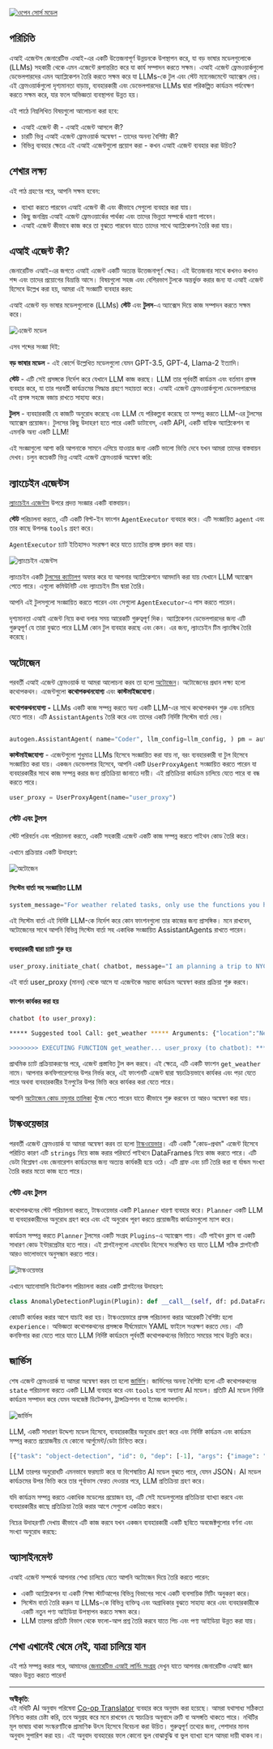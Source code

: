 <!--
CO_OP_TRANSLATOR_METADATA:
{
  "original_hash": "8e8d1f6a63da606af7176a87ff8e92b6",
  "translation_date": "2025-10-17T14:59:41+00:00",
  "source_file": "17-ai-agents/README.md",
  "language_code": "bn"
}
-->
[![ওপেন সোর্স মডেল](../../../translated_images/17-lesson-banner.a5b918fb0920e4e6d8d391a100f5cb1d5929f4c2752c937d40392905dec82592.bn.png)](https://youtu.be/yAXVW-lUINc?si=bOtW9nL6jc3XJgOM)

## পরিচিতি

এআই এজেন্টস জেনারেটিভ এআই-এর একটি উত্তেজনাপূর্ণ উন্নয়নকে উপস্থাপন করে, যা বড় ভাষার মডেলগুলোকে (LLMs) সহকারী থেকে এমন এজেন্টে রূপান্তরিত করে যা কার্য সম্পাদন করতে সক্ষম। এআই এজেন্ট ফ্রেমওয়ার্কগুলো ডেভেলপারদের এমন অ্যাপ্লিকেশন তৈরি করতে সক্ষম করে যা LLMs-কে টুল এবং স্টেট ম্যানেজমেন্টে অ্যাক্সেস দেয়। এই ফ্রেমওয়ার্কগুলো দৃশ্যমানতা বাড়ায়, ব্যবহারকারী এবং ডেভেলপারদের LLMs দ্বারা পরিকল্পিত কার্যক্রম পর্যবেক্ষণ করতে সক্ষম করে, যার ফলে অভিজ্ঞতা ব্যবস্থাপনা উন্নত হয়।

এই পাঠে নিম্নলিখিত বিষয়গুলো আলোচনা করা হবে:

- এআই এজেন্ট কী - এআই এজেন্ট আসলে কী?
- চারটি ভিন্ন এআই এজেন্ট ফ্রেমওয়ার্ক অন্বেষণ - তাদের অনন্য বৈশিষ্ট্য কী?
- বিভিন্ন ব্যবহার ক্ষেত্রে এই এআই এজেন্টগুলো প্রয়োগ করা - কখন এআই এজেন্ট ব্যবহার করা উচিত?

## শেখার লক্ষ্য

এই পাঠ গ্রহণের পরে, আপনি সক্ষম হবেন:

- ব্যাখ্যা করতে পারবেন এআই এজেন্ট কী এবং কীভাবে সেগুলো ব্যবহার করা যায়।
- কিছু জনপ্রিয় এআই এজেন্ট ফ্রেমওয়ার্কের পার্থক্য এবং তাদের ভিন্নতা সম্পর্কে ধারণা পাবেন।
- এআই এজেন্ট কীভাবে কাজ করে তা বুঝতে পারবেন যাতে তাদের সাথে অ্যাপ্লিকেশন তৈরি করা যায়।

## এআই এজেন্ট কী?

জেনারেটিভ এআই-এর জগতে এআই এজেন্ট একটি অত্যন্ত উত্তেজনাপূর্ণ ক্ষেত্র। এই উত্তেজনার সাথে কখনও কখনও শব্দ এবং তাদের প্রয়োগের বিভ্রান্তি আসে। বিষয়গুলো সহজ এবং বেশিরভাগ টুলকে অন্তর্ভুক্ত করার জন্য যা এআই এজেন্ট হিসেবে উল্লেখ করা হয়, আমরা এই সংজ্ঞাটি ব্যবহার করব:

এআই এজেন্ট বড় ভাষার মডেলগুলোকে (LLMs) **স্টেট** এবং **টুলস**-এ অ্যাক্সেস দিয়ে কাজ সম্পাদন করতে সক্ষম করে।

![এজেন্ট মডেল](../../../translated_images/what-agent.21f2893bdfd01e6a7fd09b0416c2b15594d97f44bbb2ab5a1ff8bf643d2fcb3d.bn.png)

এসব শব্দের সংজ্ঞা দিই:

**বড় ভাষার মডেল** - এই কোর্সে উল্লেখিত মডেলগুলো যেমন GPT-3.5, GPT-4, Llama-2 ইত্যাদি।

**স্টেট** - এটি সেই প্রসঙ্গকে নির্দেশ করে যেখানে LLM কাজ করছে। LLM তার পূর্ববর্তী কার্যক্রম এবং বর্তমান প্রসঙ্গ ব্যবহার করে, যা তার পরবর্তী কার্যক্রমের সিদ্ধান্ত গ্রহণে সহায়তা করে। এআই এজেন্ট ফ্রেমওয়ার্কগুলো ডেভেলপারদের এই প্রসঙ্গ সহজে বজায় রাখতে সাহায্য করে।

**টুলস** - ব্যবহারকারী যে কাজটি অনুরোধ করেছে এবং LLM যে পরিকল্পনা করেছে তা সম্পন্ন করতে LLM-এর টুলসের অ্যাক্সেস প্রয়োজন। টুলসের কিছু উদাহরণ হতে পারে একটি ডাটাবেস, একটি API, একটি বাহ্যিক অ্যাপ্লিকেশন বা এমনকি অন্য একটি LLM!

এই সংজ্ঞাগুলো আশা করি আপনাকে সামনে এগিয়ে যাওয়ার জন্য একটি ভালো ভিত্তি দেবে যখন আমরা তাদের বাস্তবায়ন দেখব। চলুন কয়েকটি ভিন্ন এআই এজেন্ট ফ্রেমওয়ার্ক অন্বেষণ করি:

## ল্যাংচেইন এজেন্টস

[ল্যাংচেইন এজেন্টস](https://python.langchain.com/docs/how_to/#agents?WT.mc_id=academic-105485-koreyst) উপরে প্রদত্ত সংজ্ঞার একটি বাস্তবায়ন।

**স্টেট** পরিচালনা করতে, এটি একটি বিল্ট-ইন ফাংশন `AgentExecutor` ব্যবহার করে। এটি সংজ্ঞায়িত `agent` এবং তার কাছে উপলব্ধ `tools` গ্রহণ করে।

`AgentExecutor` চ্যাট ইতিহাসও সংরক্ষণ করে যাতে চ্যাটের প্রসঙ্গ প্রদান করা যায়।

![ল্যাংচেইন এজেন্টস](../../../translated_images/langchain-agents.edcc55b5d5c437169a2037211284154561183c58bcec6d4ac2f8a79046fac9af.bn.png)

ল্যাংচেইন একটি [টুলসের ক্যাটালগ](https://integrations.langchain.com/tools?WT.mc_id=academic-105485-koreyst) অফার করে যা আপনার অ্যাপ্লিকেশনে আমদানি করা যায় যেখানে LLM অ্যাক্সেস পেতে পারে। এগুলো কমিউনিটি এবং ল্যাংচেইন টিম দ্বারা তৈরি।

আপনি এই টুলসগুলো সংজ্ঞায়িত করতে পারেন এবং সেগুলো `AgentExecutor`-এ পাস করতে পারেন।

দৃশ্যমানতা এআই এজেন্ট নিয়ে কথা বলার সময় আরেকটি গুরুত্বপূর্ণ দিক। অ্যাপ্লিকেশন ডেভেলপারদের জন্য এটি গুরুত্বপূর্ণ যে তারা বুঝতে পারে LLM কোন টুল ব্যবহার করছে এবং কেন। এর জন্য, ল্যাংচেইন টিম ল্যাংস্মিথ তৈরি করেছে।

## অটোজেন

পরবর্তী এআই এজেন্ট ফ্রেমওয়ার্ক যা আমরা আলোচনা করব তা হলো [অটোজেন](https://microsoft.github.io/autogen/?WT.mc_id=academic-105485-koreyst)। অটোজেনের প্রধান লক্ষ্য হলো কথোপকথন। এজেন্টগুলো **কথোপকথনযোগ্য** এবং **কাস্টমাইজযোগ্য**।

**কথোপকথনযোগ্য -** LLMs একটি কাজ সম্পন্ন করতে অন্য একটি LLM-এর সাথে কথোপকথন শুরু এবং চালিয়ে যেতে পারে। এটি `AssistantAgents` তৈরি করে এবং তাদের একটি নির্দিষ্ট সিস্টেম বার্তা দেয়।

```python

autogen.AssistantAgent( name="Coder", llm_config=llm_config, ) pm = autogen.AssistantAgent( name="Product_manager", system_message="Creative in software product ideas.", llm_config=llm_config, )

```

**কাস্টমাইজযোগ্য** - এজেন্টগুলো শুধুমাত্র LLMs হিসেবে সংজ্ঞায়িত করা যায় না, বরং ব্যবহারকারী বা টুল হিসেবে সংজ্ঞায়িত করা যায়। একজন ডেভেলপার হিসেবে, আপনি একটি `UserProxyAgent` সংজ্ঞায়িত করতে পারেন যা ব্যবহারকারীর সাথে কাজ সম্পন্ন করার জন্য প্রতিক্রিয়া জানাতে দায়ী। এই প্রতিক্রিয়া কার্যক্রম চালিয়ে যেতে পারে বা বন্ধ করতে পারে।

```python
user_proxy = UserProxyAgent(name="user_proxy")
```

### স্টেট এবং টুলস

স্টেট পরিবর্তন এবং পরিচালনা করতে, একটি সহকারী এজেন্ট একটি কাজ সম্পন্ন করতে পাইথন কোড তৈরি করে।

এখানে প্রক্রিয়ার একটি উদাহরণ:

![অটোজেন](../../../translated_images/autogen.dee9a25a45fde584fedd84b812a6e31de5a6464687cdb66bb4f2cb7521391856.bn.png)

#### সিস্টেম বার্তা সহ সংজ্ঞায়িত LLM

```python
system_message="For weather related tasks, only use the functions you have been provided with. Reply TERMINATE when the task is done."
```

এই সিস্টেম বার্তা এই নির্দিষ্ট LLM-কে নির্দেশ করে কোন ফাংশনগুলো তার কাজের জন্য প্রাসঙ্গিক। মনে রাখবেন, অটোজেনের সাথে আপনি বিভিন্ন সিস্টেম বার্তা সহ একাধিক সংজ্ঞায়িত AssistantAgents রাখতে পারেন।

#### ব্যবহারকারী দ্বারা চ্যাট শুরু হয়

```python
user_proxy.initiate_chat( chatbot, message="I am planning a trip to NYC next week, can you help me pick out what to wear? ", )

```

এই বার্তা user_proxy (মানব) থেকে আসে যা এজেন্টকে সম্ভাব্য কার্যক্রম অন্বেষণ করার প্রক্রিয়া শুরু করবে।

#### ফাংশন কার্যকর করা হয়

```bash
chatbot (to user_proxy):

***** Suggested tool Call: get_weather ***** Arguments: {"location":"New York City, NY","time_periond:"7","temperature_unit":"Celsius"} ******************************************************** --------------------------------------------------------------------------------

>>>>>>>> EXECUTING FUNCTION get_weather... user_proxy (to chatbot): ***** Response from calling function "get_weather" ***** 112.22727272727272 EUR ****************************************************************

```

প্রাথমিক চ্যাট প্রক্রিয়াকরণের পরে, এজেন্ট প্রস্তাবিত টুল কল করবে। এই ক্ষেত্রে, এটি একটি ফাংশন `get_weather` নামে। আপনার কনফিগারেশনের উপর নির্ভর করে, এই ফাংশনটি এজেন্ট দ্বারা স্বয়ংক্রিয়ভাবে কার্যকর এবং পড়া যেতে পারে অথবা ব্যবহারকারীর ইনপুটের উপর ভিত্তি করে কার্যকর করা যেতে পারে।

আপনি [অটোজেন কোড নমুনার তালিকা](https://microsoft.github.io/autogen/docs/Examples/?WT.mc_id=academic-105485-koreyst) খুঁজে পেতে পারেন যাতে কীভাবে শুরু করবেন তা আরও অন্বেষণ করা যায়।

## টাস্কওয়েভার

পরবর্তী এজেন্ট ফ্রেমওয়ার্ক যা আমরা অন্বেষণ করব তা হলো [টাস্কওয়েভার](https://microsoft.github.io/TaskWeaver/?WT.mc_id=academic-105485-koreyst)। এটি একটি "কোড-প্রথম" এজেন্ট হিসেবে পরিচিত কারণ এটি `strings` নিয়ে কাজ করার পরিবর্তে পাইথনে DataFrames নিয়ে কাজ করতে পারে। এটি ডেটা বিশ্লেষণ এবং জেনারেশন কার্যক্রমের জন্য অত্যন্ত কার্যকরী হয়ে ওঠে। এটি গ্রাফ এবং চার্ট তৈরি করা বা র্যান্ডম সংখ্যা তৈরি করার মতো কাজ হতে পারে।

### স্টেট এবং টুলস

কথোপকথনের স্টেট পরিচালনা করতে, টাস্কওয়েভার একটি `Planner` ধারণা ব্যবহার করে। `Planner` একটি LLM যা ব্যবহারকারীদের অনুরোধ গ্রহণ করে এবং এই অনুরোধ পূরণ করতে প্রয়োজনীয় কার্যক্রমগুলো ম্যাপ করে।

কার্যক্রম সম্পন্ন করতে `Planner` টুলসের একটি সংগ্রহ `Plugins`-এ অ্যাক্সেস পায়। এটি পাইথন ক্লাস বা একটি সাধারণ কোড ইন্টারপ্রেটার হতে পারে। এই প্লাগইনগুলো এমবেডিং হিসেবে সংরক্ষিত হয় যাতে LLM সঠিক প্লাগইনটি আরও ভালোভাবে অনুসন্ধান করতে পারে।

![টাস্কওয়েভার](../../../translated_images/taskweaver.da8559999267715a95b7677cf9b7d7dd8420aee6f3c484ced1833f081988dcd5.bn.png)

এখানে অ্যানোমালি ডিটেকশন পরিচালনা করার একটি প্লাগইনের উদাহরণ:

```python
class AnomalyDetectionPlugin(Plugin): def __call__(self, df: pd.DataFrame, time_col_name: str, value_col_name: str):
```

কোডটি কার্যকর করার আগে যাচাই করা হয়। টাস্কওয়েভারে প্রসঙ্গ পরিচালনা করার আরেকটি বৈশিষ্ট্য হলো `experience`। অভিজ্ঞতা কথোপকথনের প্রসঙ্গকে দীর্ঘমেয়াদে YAML ফাইলে সংরক্ষণ করতে দেয়। এটি কনফিগার করা যেতে পারে যাতে LLM নির্দিষ্ট কার্যক্রমে পূর্ববর্তী কথোপকথনের ভিত্তিতে সময়ের সাথে উন্নতি করে।

## জার্ভিস

শেষ এজেন্ট ফ্রেমওয়ার্ক যা আমরা অন্বেষণ করব তা হলো [জার্ভিস](https://github.com/microsoft/JARVIS?tab=readme-ov-file?WT.mc_id=academic-105485-koreyst)। জার্ভিসের অনন্য বৈশিষ্ট্য হলো এটি কথোপকথনের `state` পরিচালনা করতে একটি LLM ব্যবহার করে এবং `tools` হলো অন্যান্য AI মডেল। প্রতিটি AI মডেল নির্দিষ্ট কার্যক্রম সম্পাদন করে যেমন অবজেক্ট ডিটেকশন, ট্রান্সক্রিপশন বা ইমেজ ক্যাপশনিং।

![জার্ভিস](../../../translated_images/jarvis.762ddbadbd1a3a3364d4ca3db1a7a9c0d2180060c0f8da6f7bd5b5ea2a115aa7.bn.png)

LLM, একটি সাধারণ উদ্দেশ্য মডেল হিসেবে, ব্যবহারকারীর অনুরোধ গ্রহণ করে এবং নির্দিষ্ট কার্যক্রম এবং কার্যক্রম সম্পন্ন করতে প্রয়োজনীয় যে কোনো আর্গুমেন্ট/ডেটা চিহ্নিত করে।

```python
[{"task": "object-detection", "id": 0, "dep": [-1], "args": {"image": "e1.jpg" }}]
```

LLM তারপর অনুরোধটি এমনভাবে ফরম্যাট করে যা বিশেষায়িত AI মডেল বুঝতে পারে, যেমন JSON। AI মডেল কার্যক্রমের উপর ভিত্তি করে তার পূর্বাভাস ফেরত দেওয়ার পরে, LLM প্রতিক্রিয়া গ্রহণ করে।

যদি কার্যক্রম সম্পন্ন করতে একাধিক মডেলের প্রয়োজন হয়, এটি সেই মডেলগুলোর প্রতিক্রিয়া ব্যাখ্যা করবে এবং ব্যবহারকারীর কাছে প্রতিক্রিয়া তৈরি করার আগে সেগুলো একত্রিত করবে।

নিচের উদাহরণটি দেখায় কীভাবে এটি কাজ করবে যখন একজন ব্যবহারকারী একটি ছবিতে অবজেক্টগুলোর বর্ণনা এবং সংখ্যা অনুরোধ করছে:

## অ্যাসাইনমেন্ট

এআই এজেন্ট সম্পর্কে আপনার শেখা চালিয়ে যেতে আপনি অটোজেন দিয়ে তৈরি করতে পারেন:

- একটি অ্যাপ্লিকেশন যা একটি শিক্ষা স্টার্টআপের বিভিন্ন বিভাগের সাথে একটি ব্যবসায়িক মিটিং অনুকরণ করে।
- সিস্টেম বার্তা তৈরি করুন যা LLMs-কে বিভিন্ন ব্যক্তিত্ব এবং অগ্রাধিকার বুঝতে সাহায্য করে এবং ব্যবহারকারীকে একটি নতুন পণ্য আইডিয়া উপস্থাপন করতে সক্ষম করে।
- LLM তারপর প্রতিটি বিভাগ থেকে ফলো-আপ প্রশ্ন তৈরি করবে যাতে পিচ এবং পণ্য আইডিয়া উন্নত করা যায়।

## শেখা এখানেই থেমে নেই, যাত্রা চালিয়ে যান

এই পাঠ সম্পন্ন করার পরে, আমাদের [জেনারেটিভ এআই লার্নিং সংগ্রহ](https://aka.ms/genai-collection?WT.mc_id=academic-105485-koreyst) দেখুন যাতে আপনার জেনারেটিভ এআই জ্ঞান আরও উন্নত করতে পারেন!

---

**অস্বীকৃতি**:  
এই নথিটি AI অনুবাদ পরিষেবা [Co-op Translator](https://github.com/Azure/co-op-translator) ব্যবহার করে অনুবাদ করা হয়েছে। আমরা যথাসাধ্য সঠিকতা নিশ্চিত করার চেষ্টা করি, তবে অনুগ্রহ করে মনে রাখবেন যে স্বয়ংক্রিয় অনুবাদে ত্রুটি বা অসঙ্গতি থাকতে পারে। নথিটির মূল ভাষায় থাকা সংস্করণটিকে প্রামাণিক উৎস হিসেবে বিবেচনা করা উচিত। গুরুত্বপূর্ণ তথ্যের জন্য, পেশাদার মানব অনুবাদ সুপারিশ করা হয়। এই অনুবাদ ব্যবহারের ফলে কোনো ভুল বোঝাবুঝি বা ভুল ব্যাখ্যা হলে আমরা দায়ী থাকব না।